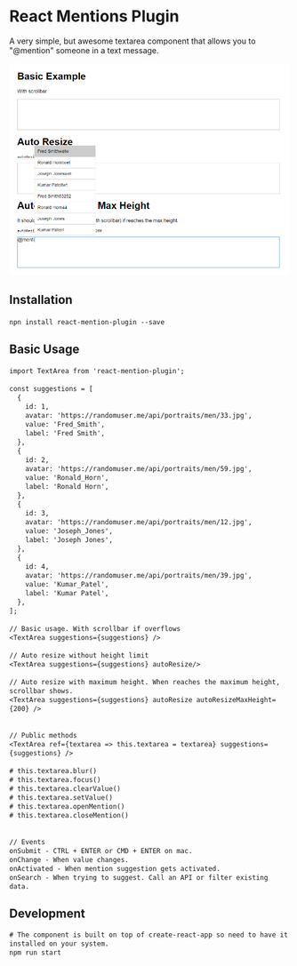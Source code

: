 # React Mentions Plugin

A very simple, but awesome textarea component that allows you to "@mention" someone in a text message.

![My Image](https://raw.githubusercontent.com/johndavedecano/react-mention-plugin/master/screenshot.png)

## Installation

`npn install react-mention-plugin --save`

## Basic Usage

```
import TextArea from 'react-mention-plugin';

const suggestions = [
  {
    id: 1,
    avatar: 'https://randomuser.me/api/portraits/men/33.jpg',
    value: 'Fred_Smith',
    label: 'Fred Smith',
  },
  {
    id: 2,
    avatar: 'https://randomuser.me/api/portraits/men/59.jpg',
    value: 'Ronald_Horn',
    label: 'Ronald Horn',
  },
  {
    id: 3,
    avatar: 'https://randomuser.me/api/portraits/men/12.jpg',
    value: 'Joseph_Jones',
    label: 'Joseph Jones',
  },
  {
    id: 4,
    avatar: 'https://randomuser.me/api/portraits/men/39.jpg',
    value: 'Kumar_Patel',
    label: 'Kumar Patel',
  },
];

// Basic usage. With scrollbar if overflows
<TextArea suggestions={suggestions} />

// Auto resize without height limit
<TextArea suggestions={suggestions} autoResize/>

// Auto resize with maximum height. When reaches the maximum height, scrollbar shows.
<TextArea suggestions={suggestions} autoResize autoResizeMaxHeight={200} />


// Public methods
<TextArea ref={textarea => this.textarea = textarea} suggestions={suggestions} />

# this.textarea.blur()
# this.textarea.focus()
# this.textarea.clearValue()
# this.textarea.setValue()
# this.textarea.openMention()
# this.textarea.closeMention()


// Events
onSubmit - CTRL + ENTER or CMD + ENTER on mac.
onChange - When value changes.
onActivated - When mention suggestion gets activated.
onSearch - When trying to suggest. Call an API or filter existing data.
```

## Development

```
# The component is built on top of create-react-app so need to have it installed on your system.
npm run start
```
